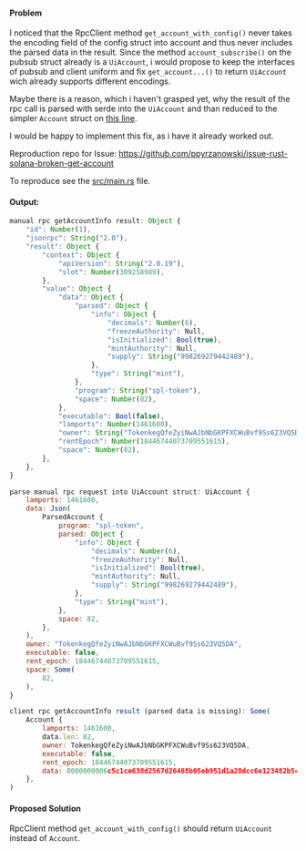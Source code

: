 #### Problem
I noticed that the RpcClient method `get_account_with_config()` never takes the encoding field of the config struct into account and thus never includes the parsed data in the result. Since the method `account_subscribe()` on the pubsub struct already is a `UiAccount`, i would propose to keep the interfaces of pubsub and client uniform and fix `get_account...()` to return `UiAccount` wich already supports different encodings.

Maybe there is a reason, which i haven't grasped yet, why the result of the rpc call is parsed with serde into the `UiAccount` and than reduced to the simpler `Account` struct on [this line](https://github.com/anza-xyz/agave/blame/89235bb88642b7b72275142f78443d1efe03f447/rpc-client/src/nonblocking/rpc_client.rs#L3505).

I would be happy to implement this fix, as i have it already worked out.

Reproduction repo for Issue: https://github.com/ppyrzanowski/issue-rust-solana-broken-get-account

To reproduce see the [src/main.rs](src/main.rs) file.


#### Output:
```js
manual rpc getAccountInfo result: Object {
    "id": Number(1),
    "jsonrpc": String("2.0"),
    "result": Object {
        "context": Object {
            "apiVersion": String("2.0.19"),
            "slot": Number(309258989),
        },
        "value": Object {
            "data": Object {
                "parsed": Object {
                    "info": Object {
                        "decimals": Number(6),
                        "freezeAuthority": Null,
                        "isInitialized": Bool(true),
                        "mintAuthority": Null,
                        "supply": String("998269279442489"),
                    },
                    "type": String("mint"),
                },
                "program": String("spl-token"),
                "space": Number(82),
            },
            "executable": Bool(false),
            "lamports": Number(1461600),
            "owner": String("TokenkegQfeZyiNwAJbNbGKPFXCWuBvf9Ss623VQ5DA"),
            "rentEpoch": Number(18446744073709551615),
            "space": Number(82),
        },
    },
}

parse manual rpc request into UiAccount struct: UiAccount {
    lamports: 1461600,
    data: Json(
        ParsedAccount {
            program: "spl-token",
            parsed: Object {
                "info": Object {
                    "decimals": Number(6),
                    "freezeAuthority": Null,
                    "isInitialized": Bool(true),
                    "mintAuthority": Null,
                    "supply": String("998269279442489"),
                },
                "type": String("mint"),
            },
            space: 82,
        },
    ),
    owner: "TokenkegQfeZyiNwAJbNbGKPFXCWuBvf9Ss623VQ5DA",
    executable: false,
    rent_epoch: 18446744073709551615,
    space: Some(
        82,
    ),
}

client rpc getAccountInfo result (parsed data is missing): Some(
    Account {
        lamports: 1461600,
        data.len: 82,
        owner: TokenkegQfeZyiNwAJbNbGKPFXCWuBvf9Ss623VQ5DA,
        executable: false,
        rent_epoch: 18446744073709551615,
        data: 0000000006c5c1ce638d2567d26468b05eb951d1a28dcc6e123482b5c675149770e62bf23996caadeb8b03000601000000000000000000000000000000000000,
    },
)
```


#### Proposed Solution

RpcClient method `get_account_with_config()` should return `UiAccount` instead of `Account`.
